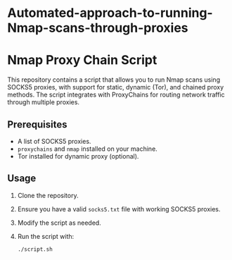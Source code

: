 # Automated-approach-to-running-Nmap-scans-through-proxies
# Nmap Proxy Chain Script

This repository contains a script that allows you to run Nmap scans using SOCKS5 proxies, with support for static, dynamic (Tor), and chained proxy methods. The script integrates with ProxyChains for routing network traffic through multiple proxies.

## Prerequisites

- A list of SOCKS5 proxies.
- `proxychains` and `nmap` installed on your machine.
- Tor installed for dynamic proxy (optional).

## Usage

1. Clone the repository.
2. Ensure you have a valid `socks5.txt` file with working SOCKS5 proxies.
3. Modify the script as needed.
4. Run the script with:

   ```bash
   ./script.sh

